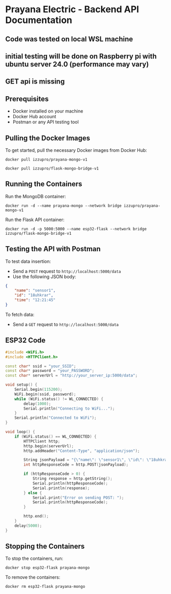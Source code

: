 # Prayana Electric - Backend API Documentation

## Code was tested on local WSL machine 
## initial testing will be done on Raspberry pi with ubuntu server 24.0 (performance may vary)
## GET api is missing

## Prerequisites
- Docker installed on your machine
- Docker Hub account
- Postman or any API testing tool

## Pulling the Docker Images
To get started, pull the necessary Docker images from Docker Hub:
```
docker pull izzupro/prayana-mongo-v1

docker pull izzupro/flask-mongo-bridge-v1
```

## Running the Containers
Run the MongoDB container:
```
docker run -d --name prayana-mongo --network bridge izzupro/prayana-mongo-v1
```
Run the Flask API container:
```
docker run -d -p 5000:5000 --name esp32-flask --network bridge izzupro/flask-mongo-bridge-v1
```

## Testing the API with Postman
To test data insertion:
- Send a `POST` request to `http://localhost:5000/data`
- Use the following JSON body:
```json
{
    "name": "sensor1",
    "id": "18uhkrar",
    "time": "12:21:45"
}
```

To fetch data:
- Send a `GET` request to `http://localhost:5000/data`

## ESP32 Code
```cpp
#include <WiFi.h>
#include <HTTPClient.h>

const char* ssid = "your_SSID";
const char* password = "your_PASSWORD";
const char* serverUrl = "http://your_server_ip:5000/data";

void setup() {
    Serial.begin(115200);
    WiFi.begin(ssid, password);
    while (WiFi.status() != WL_CONNECTED) {
        delay(1000);
        Serial.println("Connecting to WiFi...");
    }
    Serial.println("Connected to WiFi");
}

void loop() {
    if (WiFi.status() == WL_CONNECTED) {
        HTTPClient http;
        http.begin(serverUrl);
        http.addHeader("Content-Type", "application/json");

        String jsonPayload = "{\"name\": \"sensor1\", \"id\": \"18uhkrar\", \"time\": \"12:21:45\"}";
        int httpResponseCode = http.POST(jsonPayload);

        if (httpResponseCode > 0) {
            String response = http.getString();
            Serial.println(httpResponseCode);
            Serial.println(response);
        } else {
            Serial.print("Error on sending POST: ");
            Serial.println(httpResponseCode);
        }

        http.end();
    }
    delay(5000);
}
```

## Stopping the Containers
To stop the containers, run:
```
docker stop esp32-flask prayana-mongo
```
To remove the containers:
```
docker rm esp32-flask prayana-mongo
```

